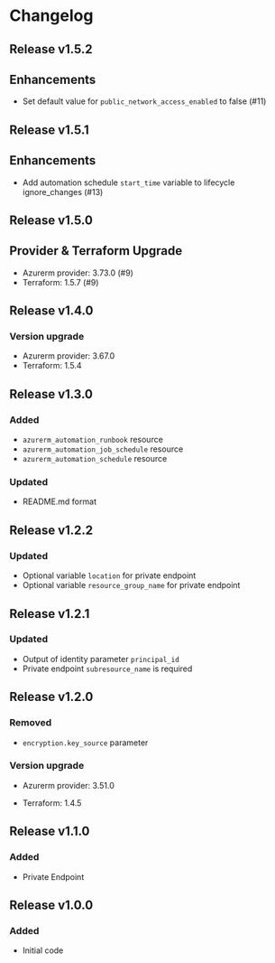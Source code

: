 # Changelog

## Release v1.5.2

## Enhancements

- Set default value for `public_network_access_enabled` to false (#11)


   
## Release v1.5.1

## Enhancements

- Add automation schedule `start_time` variable to lifecycle ignore_changes (#13)


   
## Release v1.5.0

## Provider & Terraform Upgrade
- Azurerm provider: 3.73.0 (#9)
- Terraform: 1.5.7 (#9)


   
## Release v1.4.0

### Version upgrade
- Azurerm provider: 3.67.0
- Terraform: 1.5.4
   
## Release v1.3.0

### Added
- `azurerm_automation_runbook` resource
- `azurerm_automation_job_schedule` resource
- `azurerm_automation_schedule` resource
### Updated
- README.md format
   
## Release v1.2.2

### Updated
- Optional variable `location` for private endpoint
- Optional variable  `resource_group_name` for private endpoint


   
## Release v1.2.1

### Updated
- Output of identity parameter `principal_id` 
- Private endpoint `subresource_name` is required
   
## Release v1.2.0

### Removed

- `encryption.key_source` parameter

### Version upgrade

- Azurerm provider: 3.51.0

- Terraform: 1.4.5

   
## Release v1.1.0

### Added

- Private Endpoint
   
## Release v1.0.0

### Added

- Initial code
   